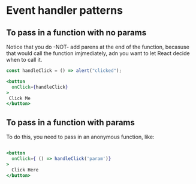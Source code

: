 # Event handler patterns

## To pass in a function with no params

Notice that you do -NOT- add parens at the end of the function, becasuse that would call the function imjmediately, 
adn you want to let React decide when to call it.

```jsx
const handleClick = () => alert("clicked");

<button
  onClick={handleClick}
>
 Click Me 
</button>
```

## To pass in a function with params

To do this, you need to pass in an anonymous function, like:

```jsx

<button
  onClick={ () => handleClick('param')}
>
  Click Here
</button>

```